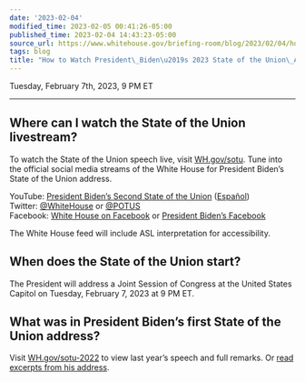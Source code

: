 ```yaml
---
date: '2023-02-04'
modified_time: 2023-02-05 00:41:26-05:00
published_time: 2023-02-04 14:43:23-05:00
source_url: https://www.whitehouse.gov/briefing-room/blog/2023/02/04/how-to-watch-president-bidens-2023-state-of-the-union-address/
tags: blog
title: "How to Watch President\_Biden\u2019s 2023 State of the Union\_Address"
---
```

 
Tuesday, February 7th, 2023, 9 PM ET

------------------------------------------------------------------------

## Where can I watch the State of the Union livestream?

To watch the State of the Union speech live,
visit [WH.gov/sotu](https://www.whitehouse.gov/sotu). Tune into the
official social media streams of the White House for President Biden’s
State of the Union address.

YouTube: [President Biden’s Second State of the
Union](https://youtu.be/gzcBTUvVp7M)
([Español](https://youtu.be/1dN6fl_yULg))  
Twitter: [@WhiteHouse](https://twitter.com/whitehouse) or [@POTUS](https://twitter.com/potus)  
Facebook: [White House on
Facebook](https://www.facebook.com/WhiteHouse/) or [President Biden’s
Facebook](https://www.facebook.com/POTUS/)

The White House feed will include ASL interpretation for accessibility.

## When does the State of the Union start?

The President will address a Joint Session of Congress at the United
States Capitol on Tuesday, February 7, 2023 at 9 PM ET.

## What was in President Biden’s first State of the Union address?

Visit [WH.gov/sotu-2022](https://www.whitehouse.gov/sotu-2022) to view
last year’s speech and full remarks. Or [read excerpts from his
address](https://www.whitehouse.gov/briefing-room/speeches-remarks/2022/03/01/excerpts-from-president-bidens-state-of-the-union-address-as-prepared-for-delivery/).
